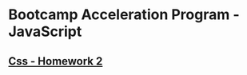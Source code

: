 # Bootcamp Acceleration Program - JavaScript
## [Css - Homework 2](https://app.patika.dev/courses/css/odev2)
